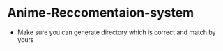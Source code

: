 # Anime-Reccomentaion-system
- Make sure you can generate directory which is correct and match by yours
